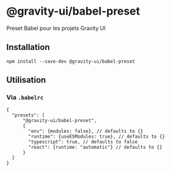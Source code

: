 # @gravity-ui/babel-preset

Preset Babel pour les projets Gravity UI

## Installation
```
npm install --save-dev @gravity-ui/babel-preset
```

## Utilisation

### Via `.babelrc`

```json5
{
  "presets": [
      "@gravity-ui/babel-preset",
      {
        "env": {modules: false}, // defaults to {}
        "runtime": {useESModules: true}, // defaults to {}
        "typescript": true, // defaults to false
        "react": {runtime: "automatic"} // defaults to {}
      }
  ]
}
```